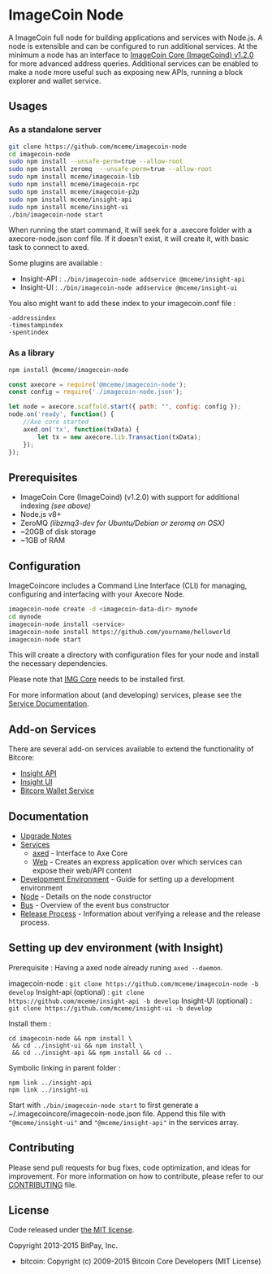 ImageCoin Node
============

A ImageCoin full node for building applications and services with Node.js. A node is extensible and can be configured to run additional services. At the minimum a node has an interface to [ImageCoin Core (ImageCoind) v1.2.0](https://github.com/mceme/imagecoin/) for more advanced address queries. Additional services can be enabled to make a node more useful such as exposing new APIs, running a block explorer and wallet service.

## Usages

### As a standalone server

```bash
git clone https://github.com/mceme/imagecoin-node
cd imagecoin-node
sudo npm install --unsafe-perm=true --allow-root
sudo npm install zeromq  --unsafe-perm=true --allow-root
sudo npm install mceme/imagecoin-lib
sudo npm install mceme/imagecoin-rpc
sudo npm install mceme/imagecoin-p2p
sudo npm install mceme/insight-api
sudo npm install mceme/insight-ui
./bin/imagecoin-node start
```

When running the start command, it will seek for a .axecore folder with a axecore-node.json conf file.
If it doesn't exist, it will create it, with basic task to connect to axed.

Some plugins are available :

- Insight-API : `./bin/imagecoin-node addservice @mceme/insight-api`
- Insight-UI : `./bin/imagecoin-node addservice @mceme/insight-ui`

You also might want to add these index to your imagecoin.conf file :
```
-addressindex
-timestampindex
-spentindex
```

### As a library

```bash
npm install @mceme/imagecoin-node
```

```javascript
const axecore = require('@mceme/imagecoin-node');
const config = require('./imagecoin-node.json');

let node = axecore.scaffold.start({ path: "", config: config });
node.on('ready', function() {
    //Axe core started
    axed.on('tx', function(txData) {
        let tx = new axecore.lib.Transaction(txData);
    });
});
```

## Prerequisites

- ImageCoin Core (ImageCoind) (v1.2.0) with support for additional indexing *(see above)*
- Node.js v8+
- ZeroMQ *(libzmq3-dev for Ubuntu/Debian or zeromq on OSX)*
- ~20GB of disk storage
- ~1GB of RAM

## Configuration

ImageCoincore includes a Command Line Interface (CLI) for managing, configuring and interfacing with your Axecore Node.

```bash
imagecoin-node create -d <imagecoin-data-dir> mynode
cd mynode
imagecoin-node install <service>
imagecoin-node install https://github.com/yourname/helloworld
imagecoin-node start
```

This will create a directory with configuration files for your node and install the necessary dependencies.

Please note that [IMG Core](https://github.com/mceme/ImageCoin/tree/master) needs to be installed first.

For more information about (and developing) services, please see the [Service Documentation](docs/services.md).

## Add-on Services

There are several add-on services available to extend the functionality of Bitcore:

- [Insight API](https://github.com/mceme/insight-api/tree/master)
- [Insight UI](https://github.com/mceme/insight-ui/tree/master)
- [Bitcore Wallet Service](https://github.com/mceme/axecore-wallet-service/tree/master)

## Documentation

- [Upgrade Notes](docs/upgrade.md)
- [Services](docs/services.md)
  - [axed](docs/services/axed.md) - Interface to Axe Core
  - [Web](docs/services/web.md) - Creates an express application over which services can expose their web/API content
- [Development Environment](docs/development.md) - Guide for setting up a development environment
- [Node](docs/node.md) - Details on the node constructor
- [Bus](docs/bus.md) - Overview of the event bus constructor
- [Release Process](docs/release.md) - Information about verifying a release and the release process.


## Setting up dev environment (with Insight)

Prerequisite : Having a axed node already runing `axed --daemon`.

imagecoin-node : `git clone https://github.com/mceme/imagecoin-node -b develop`
Insight-api (optional) : `git clone https://github.com/mceme/insight-api -b develop`
Insight-UI (optional) : `git clone https://github.com/mceme/insight-ui -b develop`

Install them :
```
cd imagecoin-node && npm install \
 && cd ../insight-ui && npm install \
 && cd ../insight-api && npm install && cd ..
```

Symbolic linking in parent folder :
```
npm link ../insight-api
npm link ../insight-ui
```

Start with `./bin/imagecoin-node start` to first generate a ~/.imagecoincore/imagecoin-node.json file.
Append this file with `"@mceme/insight-ui"` and `"@mceme/insight-api"` in the services array.

## Contributing

Please send pull requests for bug fixes, code optimization, and ideas for improvement. For more information on how to contribute, please refer to our [CONTRIBUTING](https://github.com/axerunners/axecore/blob/master/CONTRIBUTING.md) file.

## License

Code released under [the MIT license](https://github.com/mceme/imagecoin-node/blob/master/LICENSE).

Copyright 2013-2015 BitPay, Inc.

- bitcoin: Copyright (c) 2009-2015 Bitcoin Core Developers (MIT License)
